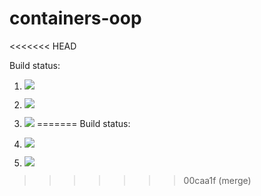 # containers-oop
<<<<<<< HEAD

Build status:

1. [![](https://github.com/michaelhess17/containers-oop/workflows/tests-fibonacci/badge.svg)](https://github.com/michaelhess17/containers-oop/actions?query=workflow%3Atests-fibonacci)
1. [![](https://github.com/michaelhess17/containers-oop/workflows/tests-range/badge.svg)](https://github.com/michaelhess17/containers-oop/actions?query=workflow%3Atests-range)
1. [![](https://github.com/michaelhess17/containers-oop/workflows/tests-unicode/badge.svg)](https://github.com/michaelhess17/containers-oop/actions?query=workflow%3Atests-unicode)
=======
Build status:

1. [![](https://github.com/mikeizbicki/data_structures/workflows/tests-fibonacci/badge.svg)](https://github.com/mikeizbicki/data_structures/actions?query=workflow%3Atests-fibonacci)
1. [![](https://github.com/mikeizbicki/data_structures/workflows/tests-range/badge.svg)](https://github.com/mikeizbicki/data_structures/actions?query=workflow%3Atests-range)
>>>>>>> 00caa1f (merge)
